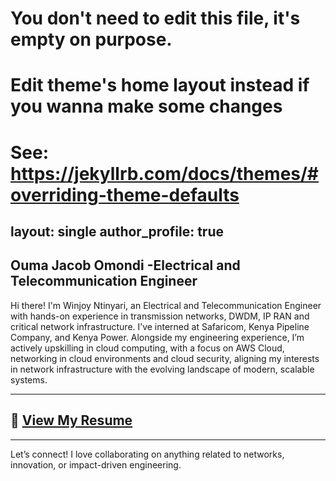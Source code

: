 # You don't need to edit this file, it's empty on purpose.
# Edit theme's home layout instead if you wanna make some changes
# See: https://jekyllrb.com/docs/themes/#overriding-theme-defaults
layout: single
author_profile: true
---
Ouma Jacob Omondi -Electrical and Telecommunication Engineer
---

Hi there! I'm Winjoy Ntinyari, an Electrical and Telecommunication Engineer with hands-on experience in transmission networks, DWDM, IP RAN and critical network infrastructure. I’ve interned at Safaricom, Kenya Pipeline Company, and Kenya Power. Alongside my engineering experience, I’m actively upskilling in cloud computing, with a focus on AWS Cloud, networking in cloud environments and cloud security, aligning my interests in network infrastructure with the evolving landscape of modern, scalable systems.

---

## 📄 [View My Resume](/assets/assets/JACOB_OMONDI_RESUME.pdf)

---

Let’s connect! I love collaborating on anything related to networks, innovation, or impact-driven engineering.
